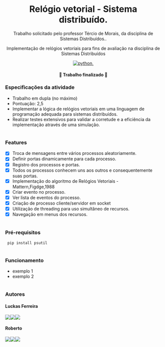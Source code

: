 <h1 align="center">  Relógio vetorial - Sistema distribuído. </h1>


<p align="center">Trabalho solicitado pelo professor Tércio de Morais, da disciplina de Sistemas Distribuídos..</p>
<p align="center">Implementação de relógios vetoriais para fins de avaliação na disciplina de Sistemas Distribuídos</p>

<p align="center"> 
  <a href="https://angular.io/">
        <img src="https://img.shields.io/badge/Made%20with-Python-1f425f.svg" alt="python">,
  </a>
</p>


<h4 align="center"> 
	🚧  Trabalho finalizado  🚧
</h4>


### Especificações da atividade
- Trabalho em dupla (no máximo)
- Pontuação: 2,5
- Implementar a lógica de relógios vetoriais em uma linguagem de programação adequada para sistemas distribuídos.
- Realizar testes extensivos para validar a corretude e a eficiência da implementação através de uma simulação.
 #
### Features

- [x] Troca de mensagens entre vários processos aleatoriamente.
- [x] Definir portas dinamicamente para cada processo.
- [x] Registro dos processos e portas.
- [x] Todos os processos conhecem uns aos outros e consequentemente suas portas.
- [x] Implementação do algoritmo de Relógios Vetoriais - Mattern,Figdge,1988
- [x] Criar evento no processo.
- [x] Ver lista de eventos do processo.
- [x] Criação de processo cliente/servidor em socket
- [x] Utilização de threading para uso simultâneo de recursos.
- [x] Navegação em menus dos recursos.
 #

### Pré-requisitos

     pip install psutil


 #
 
### Funcionamento

- exemplo 1
- exemplo 2

#
 
### Autores
#### Luckas Ferreira
<a href="https://instagram.com/luckas_.ferreira" target="_blank"><img src="https://img.shields.io/badge/-Instagram-%23E4405F?style=for-the-badge&logo=instagram&logoColor=white" target="_blank"></a><a href = "mailto:lucas.ferreira2@arapiraca.ufal.br"><img src="https://img.shields.io/badge/-Gmail-%23333?style=for-the-badge&logo=gmail&logoColor=white" target="_blank"></a><a href="https://www.linkedin.com/in/luckas-ferreira-49a7a219b/" target="_blank"><img src="https://img.shields.io/badge/-LinkedIn-%230077B5?style=for-the-badge&logo=linkedin&logoColor=white" target="_blank"></a>  
  

#### Roberto
<a href="https://instagram.com/jrobertogram" target="_blank"><img src="https://img.shields.io/badge/-Instagram-%23E4405F?style=for-the-badge&logo=instagram&logoColor=white" target="_blank"></a><a href = "mailto:jose.silva9@arapiraca.ufal.br"><img src="https://img.shields.io/badge/-Gmail-%23333?style=for-the-badge&logo=gmail&logoColor=white" target="_blank"></a><a href="https://www.linkedin.com/in/robertogram/" target="_blank"><img src="https://img.shields.io/badge/-LinkedIn-%230077B5?style=for-the-badge&logo=linkedin&logoColor=white" target="_blank"></a> 

